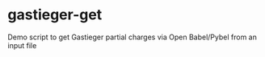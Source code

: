 # gastieger-get
Demo script to get Gastieger partial charges via Open Babel/Pybel from an input file
